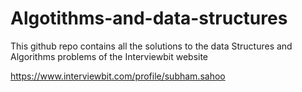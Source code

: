 # Algotithms-and-data-structures

This github repo contains all the solutions to the data Structures and Algorithms problems of the Interviewbit website

https://www.interviewbit.com/profile/subham.sahoo
